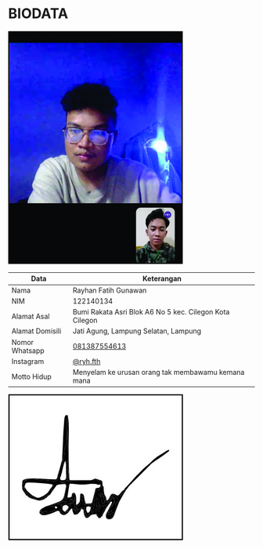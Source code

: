 # BIODATA

![Foto](134_foto.jpg)

| Data            | Keterangan |
| --------------- | ------------- |
| Nama            | Rayhan Fatih Gunawan |
| NIM             | 122140134 |
| Alamat Asal     | Bumi Rakata Asri Blok A6 No 5 kec. Cilegon Kota Cilegon |
| Alamat Domisili | Jati Agung, Lampung Selatan, Lampung |
| Nomor Whatsapp  | [081387554613](https://wa.me/+6281387554613) |
| Instagram       | [@ryh.fth](https://instagram.com/ryh.fth) |
| Motto Hidup     | Menyelam ke urusan orang tak membawamu kemana mana |

![TTD](134_ttd.jpg)
